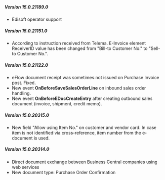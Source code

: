 ---
---
##### Version 15.0.21189.0
- Edisoft operator support

##### Version 15.0.21151.0
- According to instruction received from Telema. E-Invoice element ReceiverID value has been changed from "Bill-to Customer No." to "Sell-to Customer No.".

##### Version 15.0.21122.0
- eFlow document receipt was sometimes not issued on Purchase Invoice post. Fixed.
- New event **OnBeforeSaveSalesOrderLine** on inbound sales order handling.
- New event **OnBeforeEDocCreateEntry** after creating outbound sales document (invoice, shipment, credit memo).

##### Version 15.0.20315.0
- New field "Allow using Item No." on customer and vendor card. In case item is not identified via cross-reference, item number from the e-document is used.

##### Version 15.0.20314.0
- Direct document exchange between Business Central companies using web services
- New document type: Purchase Order Confirmation
  
